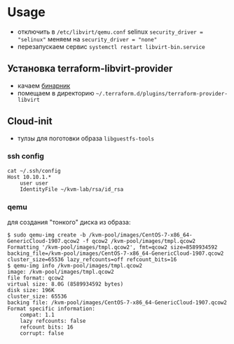 # Usage

- отключить в `/etc/libvirt/qemu.conf` selinux `security_driver = "selinux"` меняем на `security_driver = "none"`
- перезапускаем сервис `systemctl restart libvirt-bin.service`

## Установка terraform-libvirt-provider
- качаем [бинарник](https://github.com/dmacvicar/terraform-provider-libvirt/releases)
- помещаем в директорию `~/.terraform.d/plugins/terraform-provider-libvirt`
## Cloud-init

- тулзы для поготовки образа `libguestfs-tools`

### ssh config
```
cat ~/.ssh/config
Host 10.10.1.*
    user user
    IdentityFile ~/kvm-lab/rsa/id_rsa
```

### qemu

для создания "тонкого" диска из образа:
```
$ sudo qemu-img create -b /kvm-pool/images/CentOS-7-x86_64-GenericCloud-1907.qcow2 -f qcow2 /kvm-pool/images/tmpl.qcow2
Formatting '/kvm-pool/images/tmpl.qcow2', fmt=qcow2 size=8589934592 backing_file=/kvm-pool/images/CentOS-7-x86_64-GenericCloud-1907.qcow2 cluster_size=65536 lazy_refcounts=off refcount_bits=16
$ qemu-img info /kvm-pool/images/tmpl.qcow2 
image: /kvm-pool/images/tmpl.qcow2
file format: qcow2
virtual size: 8.0G (8589934592 bytes)
disk size: 196K
cluster_size: 65536
backing file: /kvm-pool/images/CentOS-7-x86_64-GenericCloud-1907.qcow2
Format specific information:
    compat: 1.1
    lazy refcounts: false
    refcount bits: 16
    corrupt: false
```

